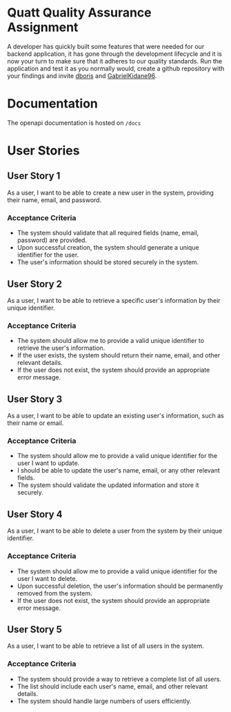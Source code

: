 # Quatt Quality Assurance Assignment

A developer has quickly built some features that were needed for our backend application, it has gone through the development lifecycle and it is now your turn to make sure that it adheres to our quality standards. Run the application and test it as you normally would, create a github repository with your findings and invite [dboris](https://github.com/diboris) and [GabrielKidane96](https://github.com/GabrielKidane96).

# Documentation
The openapi documentation is hosted on `/docs`

# User Stories

## User Story 1

As a user, I want to be able to create a new user in the system, providing their name, email, and password.

### Acceptance Criteria

- The system should validate that all required fields (name, email, password) are provided.
- Upon successful creation, the system should generate a unique identifier for the user.
- The user's information should be stored securely in the system.

## User Story 2

As a user, I want to be able to retrieve a specific user's information by their unique identifier.

### Acceptance Criteria

- The system should allow me to provide a valid unique identifier to retrieve the user's information.
- If the user exists, the system should return their name, email, and other relevant details.
- If the user does not exist, the system should provide an appropriate error message.

## User Story 3

As a user, I want to be able to update an existing user's information, such as their name or email.

### Acceptance Criteria

- The system should allow me to provide a valid unique identifier for the user I want to update.
- I should be able to update the user's name, email, or any other relevant fields.
- The system should validate the updated information and store it securely.

## User Story 4

As a user, I want to be able to delete a user from the system by their unique identifier.

### Acceptance Criteria

- The system should allow me to provide a valid unique identifier for the user I want to delete.
- Upon successful deletion, the user's information should be permanently removed from the system.
- If the user does not exist, the system should provide an appropriate error message.

## User Story 5

As a user, I want to be able to retrieve a list of all users in the system.

### Acceptance Criteria

- The system should provide a way to retrieve a complete list of all users.
- The list should include each user's name, email, and other relevant details.
- The system should handle large numbers of users efficiently.
